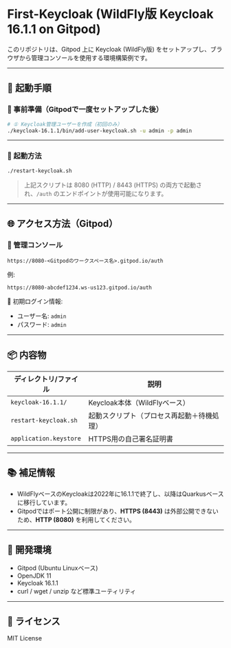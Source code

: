 # First-Keycloak (WildFly版 Keycloak 16.1.1 on Gitpod)

このリポジトリは、Gitpod 上に Keycloak (WildFly版) をセットアップし、ブラウザから管理コンソールを使用する環境構築例です。

---

## 🚀 起動手順

### 🔧 事前準備（Gitpodで一度セットアップした後）
```bash
# ① Keycloak管理ユーザーを作成（初回のみ）
./keycloak-16.1.1/bin/add-user-keycloak.sh -u admin -p admin
```

---

### 🏁 起動方法
```bash
./restart-keycloak.sh
```

> 上記スクリプトは 8080 (HTTP) / 8443 (HTTPS) の両方で起動され、`/auth` のエンドポイントが使用可能になります。

---

## 🌐 アクセス方法（Gitpod）

### 🔗 管理コンソール
`https://8080-<Gitpodのワークスペース名>.gitpod.io/auth`

例:  
```
https://8080-abcdef1234.ws-us123.gitpod.io/auth
```

🔑 初期ログイン情報:
- ユーザー名: `admin`
- パスワード: `admin`

---

## 📦 内容物

| ディレクトリ/ファイル            | 説明                                       |
|----------------------------------|--------------------------------------------|
| `keycloak-16.1.1/`               | Keycloak本体（WildFlyベース）             |
| `restart-keycloak.sh`           | 起動スクリプト（プロセス再起動＋待機処理） |
| `application.keystore`          | HTTPS用の自己署名証明書                   |

---

## 📚 補足情報

- WildFlyベースのKeycloakは2022年に16.1.1で終了し、以降はQuarkusベースに移行しています。
- Gitpodではポート公開に制限があり、**HTTPS (8443)** は外部公開できないため、**HTTP (8080)** を利用してください。

---

## 🧪 開発環境

- Gitpod (Ubuntu Linuxベース)
- OpenJDK 11
- Keycloak 16.1.1
- curl / wget / unzip など標準ユーティリティ

---

## 📝 ライセンス

MIT License
